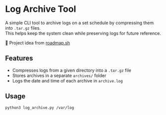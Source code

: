 # Log Archive Tool

A simple CLI tool to archive logs on a set schedule by compressing them into `.tar.gz` files.  
This helps keep the system clean while preserving logs for future reference.  

📌 Project idea from [roadmap.sh](https://roadmap.sh/projects/log-archive-tool)

## Features
- Compresses logs from a given directory into a `.tar.gz` file
- Stores archives in a separate `archives/` folder
- Logs the date and time of each archive in `archive.log`

## Usage
```bash
python3 log_archive.py /var/log
